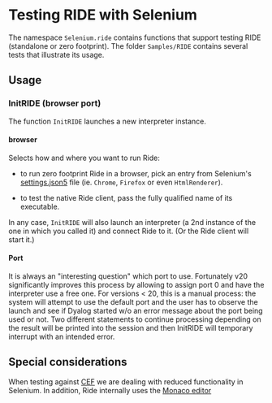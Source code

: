 # Testing RIDE with Selenium

The namespace `Selenium.ride` contains functions that support testing RIDE (standalone or zero footprint). The folder `Samples/RIDE` contains several tests that illustrate its usage.

## Usage

### InitRIDE (browser port)

The function `InitRIDE` launches a new interpreter instance.

#### browser

Selects how and where you want to run Ride:

* to run zero footprint Ride in a browser, pick an entry from Selenium's [settings.json5](settings.md) file (ie. `Chrome`, `Firefox` or even `HtmlRenderer`).

* to test the native Ride client, pass the fully qualified name of its executable.

In any case, `InitRIDE` will also launch an interpreter (a 2nd instance of the one in which you called it) and connect Ride to it. (Or the Ride client will start it.)

#### Port
 It is always an "interesting question" which port to use. Fortunately v20 significantly improves this
process by allowing to assign port 0 and have the interpreter use a free one. For versions &lt; 20, this is a manual process: the system will attempt to use the default
port and the user has to observe the launch and see if Dyalog started w/o an error message about the port being used or not. Two different statements to continue
processing depending on the result will be printed into the session and then InitRIDE will temporary interrupt with an intended error.

## Special considerations

When testing against [CEF](terminology.md#CEF) we are dealing with reduced functionality in Selenium. In addition, Ride 
internally uses the [Monaco editor](terminology.md#MonacoEditor)